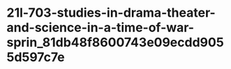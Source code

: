 # 21l-703-studies-in-drama-theater-and-science-in-a-time-of-war-sprin_81db48f8600743e09ecdd9055d597c7e